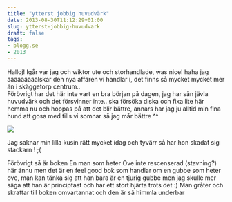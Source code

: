 ```yaml
---
title: "ytterst jobbig huvudvärk"
date: 2013-08-30T11:12:29+01:00
slug: ytterst-jobbig-huvudvark
draft: false
tags:
- blogg.se
- 2013
---
```

Halloj! Igår var jag och wiktor ute och storhandlade, was nice! haha jag ääääääääälskar den nya affären vi handlar i, det finns så mycket mycket mer än i skäggetorp centrum..  
Förövrigt har det här inte vart en bra början på dagen, jag har sån jävla huvudvärk och det försvinner inte.. ska försöka diska och fixa lite här hemma nu och hoppas på att det blir bättre, annars har jag ju alltid min fina hund att gosa med tills vi somnar så jag mår bättre ^^

![](/assets/images/blogg.se/wp_003273_522061a3e087c31113cd546b.jpg)

Jag saknar min lilla kusin rätt mycket idag och tyvärr så har hon skadat sig stackarn ! ;(  
  
Förövrigt så är boken En man som heter Ove inte rescenserad (stavning?) här ännu men det är en feel good bok som handlar om en gubbe som heter ove, man kan tänka sig att han bara är en tjurig gubbe men jag skulle mer säga att han är principfast och har ett stort hjärta trots det :) Man gråter och skrattar till boken omvartannat och den är så himmla underbar